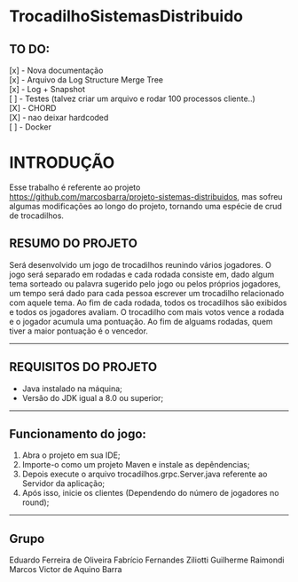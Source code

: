 # TrocadilhoSistemasDistribuido

## TO DO:
[x] - Nova documentação
<br>
[x] - Arquivo da Log Structure Merge Tree
<br>
[x] - Log + Snapshot
<br>
[ ] - Testes (talvez criar um arquivo e rodar 100 processos cliente..)
<br>
[X] - CHORD
<br>
[X] - nao deixar hardcoded
<br>
[ ] - Docker


# INTRODUÇÃO

Esse trabalho é referente ao projeto https://github.com/marcosbarra/projeto-sistemas-distribuidos, mas sofreu algumas modificações ao longo do projeto, tornando uma espécie de crud de trocadilhos.

## RESUMO DO PROJETO

Será desenvolvido um jogo de trocadilhos reunindo vários jogadores. O jogo será separado em rodadas e cada rodada consiste em, dado algum tema sorteado ou palavra sugerido pelo jogo ou pelos próprios jogadores, um tempo será dado para cada pessoa escrever um trocadilho relacionado com aquele tema. Ao fim de cada rodada, todos os trocadilhos são exibidos e todos os jogadores avaliam. O trocadilho com mais votos vence a rodada e o jogador acumula uma pontuação. Ao fim de alguams rodadas, quem tiver a maior pontuação é o vencedor.

<hr>

## REQUISITOS DO PROJETO

- Java instalado na máquina;
- Versão do JDK igual a 8.0 ou superior;

<hr>

## Funcionamento do jogo:

1. Abra o projeto em sua IDE;
2. Importe-o como um projeto Maven e instale as depêndencias;
3. Depois execute o arquivo trocadilhos.grpc.Server.java referente ao Servidor da aplicação;
4. Após isso, inicie os clientes (Dependendo do número de jogadores no round);

<hr>

## Grupo 

Eduardo Ferreira de Oliveira
Fabrício Fernandes Ziliotti
Guilherme Raimondi
Marcos Victor de Aquino Barra

